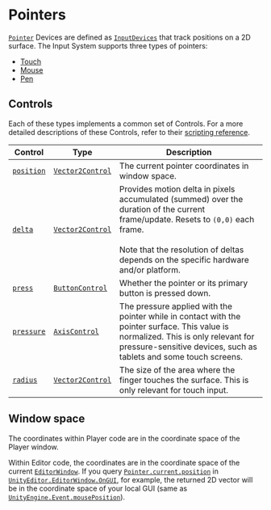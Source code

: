 # Pointers

[`Pointer`](../api/UnityEngine.InputSystem.Pointer.html) Devices are defined as [`InputDevices`](../api/UnityEngine.InputSystem.InputDevice.html) that track positions on a 2D surface. The Input System supports three types of pointers:

* [Touch](Touch.md)
* [Mouse](Mouse.md)
* [Pen](Pen.md)

## Controls

Each of these types implements a common set of Controls. For a more detailed descriptions of these Controls, refer to their [scripting reference](../api/UnityEngine.InputSystem.Pointer.html).

|Control|Type|Description|
|-------|----|-----------|
|[`position`](../api/UnityEngine.InputSystem.Pointer.html#UnityEngine_InputSystem_Pointer_position)|[`Vector2Control`](../api/UnityEngine.InputSystem.Controls.Vector2Control.html)|The current pointer coordinates in window space.|
|[`delta`](../api/UnityEngine.InputSystem.Pointer.html#UnityEngine_InputSystem_Pointer_delta)|[`Vector2Control`](../api/UnityEngine.InputSystem.Controls.Vector2Control.html)|Provides motion delta in pixels accumulated (summed) over the duration of the current frame/update. Resets to `(0,0)` each frame.<br><br>Note that the resolution of deltas depends on the specific hardware and/or platform.|
|[`press`](../api/UnityEngine.InputSystem.Pointer.html#UnityEngine_InputSystem_Pointer_press)|[`ButtonControl`](../api/UnityEngine.InputSystem.Controls.ButtonControl.html)|Whether the pointer or its primary button is pressed down.|
|[`pressure`](../api/UnityEngine.InputSystem.Pointer.html#UnityEngine_InputSystem_Pointer_pressure)|[`AxisControl`](../api/UnityEngine.InputSystem.Controls.AxisControl.html)| The pressure applied with the pointer while in contact with the pointer surface. This value is normalized. This is only relevant for pressure-sensitive devices, such as tablets and some touch screens.|
|[`radius`](../api/UnityEngine.InputSystem.Pointer.html#UnityEngine_InputSystem_Pointer_radius)|[`Vector2Control`](../api/UnityEngine.InputSystem.Controls.Vector2Control.html)|The size of the area where the finger touches the surface. This is only relevant for touch input.|

## Window space

The coordinates within Player code are in the coordinate space of the Player window.

Within Editor code, the coordinates are in the coordinate space of the current [`EditorWindow`](https://docs.unity3d.com/ScriptReference/EditorWindow.html). If you query [`Pointer.current.position`](../api/UnityEngine.InputSystem.Pointer.html#UnityEngine_InputSystem_Pointer_position) in [`UnityEditor.EditorWindow.OnGUI`](https://docs.unity3d.com/ScriptReference/EditorWindow.OnGUI.html), for example, the returned 2D vector will be in the coordinate space of your local GUI (same as [`UnityEngine.Event.mousePosition`](https://docs.unity3d.com/ScriptReference/Event-mousePosition.html)).
